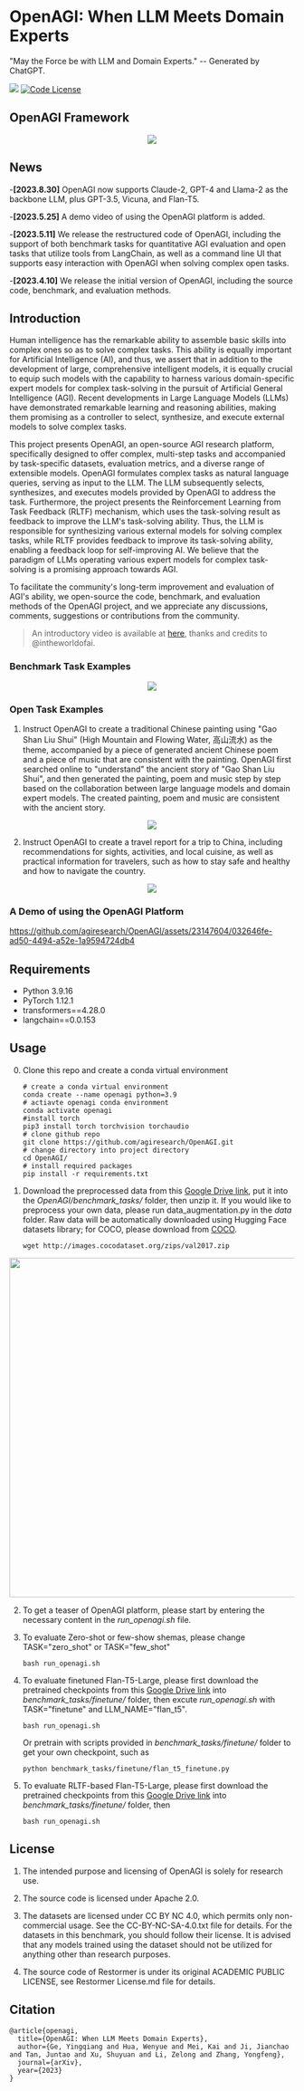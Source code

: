 # OpenAGI: When LLM Meets Domain Experts

"May the Force be with LLM and Domain Experts." -- Generated by ChatGPT.

<a href='https://arxiv.org/pdf/2304.04370.pdf'><img src='https://img.shields.io/badge/Paper-PDF-red'></a> 
[![Code License](https://img.shields.io/badge/Code%20License-Apache_2.0-green.svg)](https://github.com/tatsu-lab/stanford_alpaca/blob/main/LICENSE)

## OpenAGI Framework
<p align="center">
<img src="images/illustration.png">
</p>

## News
-**[2023.8.30]** OpenAGI now supports Claude-2, GPT-4 and Llama-2 as the backbone LLM, plus GPT-3.5, Vicuna, and Flan-T5.

-**[2023.5.25]** A demo video of using the OpenAGI platform is added.

-**[2023.5.11]** We release the restructured code of OpenAGI, including the support of both benchmark tasks for quantitative AGI evaluation and open tasks that utilize tools from LangChain, as well as a command line UI that supports easy interaction with OpenAGI when solving complex open tasks.

-**[2023.4.10]** We release the initial version of OpenAGI, including the source code, benchmark, and evaluation methods.

## Introduction
Human intelligence has the remarkable ability to assemble basic skills into complex ones so as to solve complex tasks. This ability is equally important for Artificial Intelligence (AI), and thus, we assert that in addition to the development of large, comprehensive intelligent models, it is equally crucial to equip such models with the capability to harness various domain-specific expert models for complex task-solving in the pursuit of Artificial General Intelligence (AGI). Recent developments in Large Language Models (LLMs) have demonstrated remarkable learning and reasoning abilities, making them promising as a controller to select, synthesize, and execute external models to solve complex tasks. 

This project presents OpenAGI, an open-source AGI research platform, specifically designed to offer complex, multi-step tasks and accompanied by task-specific datasets, evaluation metrics, and a diverse range of extensible models. OpenAGI formulates complex tasks as natural language queries, serving as input to the LLM. The LLM subsequently selects, synthesizes, and executes models provided by OpenAGI to address the task. Furthermore, the project presents the Reinforcement Learning from Task Feedback (RLTF) mechanism, which uses the task-solving result as feedback to improve the LLM's task-solving ability. Thus, the LLM is responsible for synthesizing various external models for solving complex tasks, while RLTF provides feedback to improve its task-solving ability, enabling a feedback loop for self-improving AI. We believe that the paradigm of LLMs operating various expert models for complex task-solving is a promising approach towards AGI. 

To facilitate the community's long-term improvement and evaluation of AGI's ability, we open-source the code, benchmark, and evaluation methods of the OpenAGI project, and we appreciate any discussions, comments, suggestions or contributions from the community.

>An introductory video is available at [here](https://youtu.be/7RaXPPXi0-Y), thanks and credits to @intheworldofai.

### Benchmark Task Examples
<p align="center">
<img src="images/benchmark_case.png">
</p>

### Open Task Examples
1. Instruct OpenAGI to create a traditional Chinese painting using "Gao Shan Liu Shui" (High Mountain and Flowing Water, 高山流水) as the theme, accompanied by a piece of generated ancient Chinese poem and a piece of music that are consistent with the painting. OpenAGI first searched online to "understand" the ancient story of "Gao Shan Liu Shui", and then generated the painting, poem and music step by step based on the collaboration between large language models and domain expert models. The created painting, poem and music are consistent with the ancient story.

<p align="center">
<img src="images/artwork.png">
</p>

2. Instruct OpenAGI to create a travel report for a trip to China, including recommendations for sights, activities, and local cuisine, as well as practical information for travelers, such as how to stay safe and healthy and how to navigate the country.

<p align="center">
<img src="images/travel_plan.png">
</p>

### A Demo of using the OpenAGI Platform
https://github.com/agiresearch/OpenAGI/assets/23147604/032646fe-ad50-4494-a52e-1a9594724db4


## Requirements
- Python 3.9.16
- PyTorch 1.12.1
- transformers==4.28.0
- langchain==0.0.153


## Usage

0. Clone this repo and create a conda virtual environment

    ```
    # create a conda virtual environment
    conda create --name openagi python=3.9
    # actiavte openagi conda environment
    conda activate openagi
    #install torch
    pip3 install torch torchvision torchaudio
    # clone github repo
    git clone https://github.com/agiresearch/OpenAGI.git
    # change directory into project directory
    cd OpenAGI/
    # install required packages
    pip install -r requirements.txt
    ```

1. Download the preprocessed data from this [Google Drive link](https://drive.google.com/drive/folders/1AjT6y7qLIMxcmHhUBG5IE1_5SnCPR57e?usp=share_link), put it into the *OpenAGI/benchmark_tasks/* folder, then unzip it. If you would like to preprocess your own data, please run data_augmentation.py in the *data* folder. Raw data will be automatically downloaded using Hugging Face datasets library; for COCO, please download from [COCO](https://cocodataset.org/#download).

    ```
    wget http://images.cocodataset.org/zips/val2017.zip
    ```


<p align="center">
<img src="images/data_sample.png" width="600">
</p>



2. To get a teaser of OpenAGI platform, please start by entering the necessary content in the *run_openagi.sh* file.


3. To evaluate Zero-shot or few-show shemas, please change TASK="zero_shot" or TASK="few_shot"   
    ```
    bash run_openagi.sh
    ```
   
4. To evaluate finetuned Flan-T5-Large, please first download the pretrained checkpoints from this [Google Drive link](https://drive.google.com/drive/folders/1AjT6y7qLIMxcmHhUBG5IE1_5SnCPR57e?usp=share_link) into *benchmark_tasks/finetune/* folder, then excute *run_openagi.sh* with TASK="finetune" and LLM_NAME="flan_t5". 
    ```
    bash run_openagi.sh
    ```
    
    Or pretrain with scripts provided in *benchmark_tasks/finetune/* folder to get your own checkpoint, such as

    ```
    python benchmark_tasks/finetune/flan_t5_finetune.py
    ```
 
 5. To evaluate RLTF-based Flan-T5-Large, please first download the pretrained checkpoints from this [Google Drive link](https://drive.google.com/drive/folders/1AjT6y7qLIMxcmHhUBG5IE1_5SnCPR57e?usp=share_link) into *benchmark_tasks/finetune/* folder, then
    ```
    bash run_openagi.sh
    ```
    
## License
1. The intended purpose and licensing of OpenAGI is solely for research use.

2. The source code is licensed under Apache 2.0.

3. The datasets are licensed under CC BY NC 4.0, which permits only non-commercial usage. See the CC-BY-NC-SA-4.0.txt file for details. For the datasets in this benchmark, you should follow their license. It is advised that any models trained using the dataset should not be utilized for anything other than research purposes.

4. The source code of Restormer is under its original ACADEMIC PUBLIC LICENSE, see Restormer License.md file for details.

## Citation

```
@article{openagi,
  title={OpenAGI: When LLM Meets Domain Experts},
  author={Ge, Yingqiang and Hua, Wenyue and Mei, Kai and Ji, Jianchao and Tan, Juntao and Xu, Shuyuan and Li, Zelong and Zhang, Yongfeng},
  journal={arXiv},
  year={2023}
}
```

